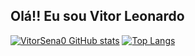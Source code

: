 ## Olá!! Eu sou Vitor Leonardo
[![VitorSena0 GitHub stats](https://github-readme-stats.vercel.app/api?username=VitorSena0&show_icons=true&theme=radical\&rank_icon=github)](https://github.com/VitorSena0/github-readme-stats)
[![Top Langs](https://github-readme-stats.vercel.app/api/top-langs/?username=VitorSena0&langs_count=6&layout=compact&theme=radical)](https://github.com/VitorSena0/github-readme-stats)
